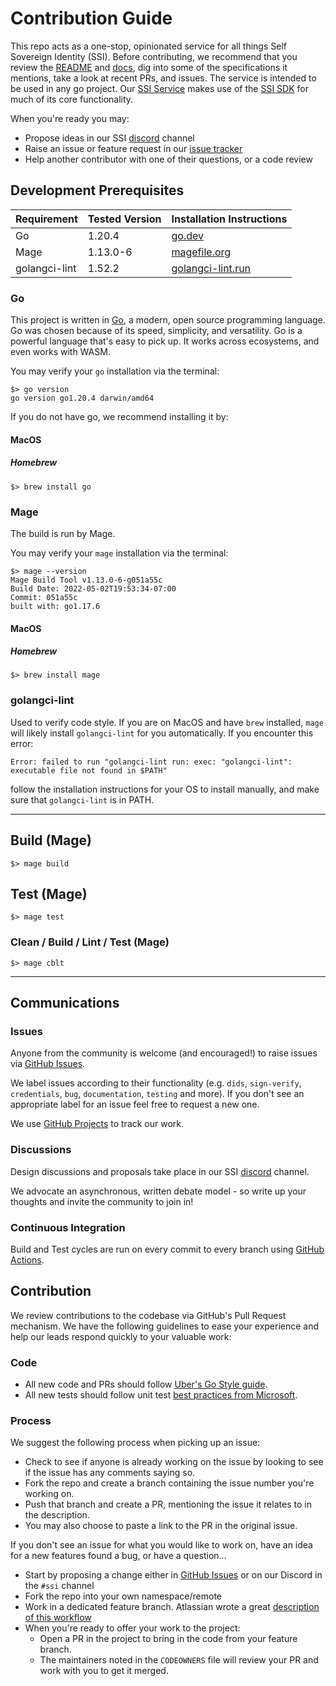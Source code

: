 # Contribution Guide

This repo acts as a one-stop, opinionated service for all things Self Sovereign Identity (SSI). Before contributing, we recommend that you review the [README](README.md) and [docs](./doc), dig into some of the specifications it mentions, take a look at recent PRs, and issues. The service is intended to be used in any go project. Our [SSI Service](github.com/TBD54566975/ssi-service) makes use of the [SSI SDK](github.com/TBD54566975/ssi-sdk) for much of its core functionality.

When you're ready you may:
* Propose ideas in our SSI [discord](https://discord.com/channels/937858703112155166/969272692891086868) channel
* Raise an issue or feature request in our [issue tracker](https://github.com/TBD54566975/ssi-service/issues)
* Help another contributor with one of their questions, or a code review


## Development Prerequisites

| Requirement    | Tested Version | Installation Instructions                                                                         |
|----------------|----------------|---------------------------------------------------------------------------------------------------|
| Go             | 1.20.4         | [go.dev](https://go.dev/doc/tutorial/compile-install)                                             |
| Mage           | 1.13.0-6       | [magefile.org](https://magefile.org/)                                                             |
| golangci-lint  | 1.52.2         | [golangci-lint.run](https://golangci-lint.run/usage/install/#local-installation)                  |

### Go

This project is written in [Go](https://go.dev/), a modern, open source programming language. Go was chosen because of its speed, simplicity, and versatility. Go is a powerful language that's easy to pick up. It works across ecosystems, and even works with WASM.

You may verify your `go` installation via the terminal:

```
$> go version
go version go1.20.4 darwin/amd64
```

If you do not have go, we recommend installing it by:

#### MacOS

##### Homebrew

```
$> brew install go
```

### Mage

The build is run by Mage.

You may verify your `mage` installation via the terminal:

```
$> mage --version
Mage Build Tool v1.13.0-6-g051a55c
Build Date: 2022-05-02T19:53:34-07:00
Commit: 051a55c
built with: go1.17.6
```

#### MacOS

##### Homebrew

```
$> brew install mage
```

### golangci-lint

Used to verify code style. If you are on MacOS and have `brew` installed, `mage` will likely install `golangci-lint` for you automatically. If you encounter this error:

```
Error: failed to run "golangci-lint run: exec: "golangci-lint": executable file not found in $PATH"
```

follow the installation instructions for your OS to install manually, and make sure that `golangci-lint` is in PATH.

---

## Build (Mage)

```
$> mage build
```

## Test (Mage)

```
$> mage test
```

### Clean / Build / Lint / Test (Mage)

```
$> mage cblt
```

---

## Communications

### Issues

Anyone from the community is welcome (and encouraged!) to raise issues
via [GitHub Issues](https://github.com/TBD54566975/ssi-service/issues).

We label issues according to their functionality (e.g. `dids`, `sign-verify`, `credentials`, `bug`, `documentation`, `testing` and more). If you don't see an appropriate label for an issue feel free to request a new one. 

We use [GitHub Projects](https://github.com/orgs/TBD54566975/projects/17) to track our work.

### Discussions

Design discussions and proposals take place in our SSI [discord](https://discord.com/channels/937858703112155166/969272692891086868) channel.

We advocate an asynchronous, written debate model - so write up your thoughts and invite the community to join in!

### Continuous Integration

Build and Test cycles are run on every commit to every branch
using [GitHub Actions](https://github.com/TBD54566975/ssi-service/actions).

## Contribution

We review contributions to the codebase via GitHub's Pull Request mechanism. We have the following guidelines to ease
your experience and help our leads respond quickly to your valuable work:

### Code
* All new code and PRs should follow [Uber's Go Style guide](https://github.com/uber-go/guide/blob/master/style.md).
* All new tests should follow unit test [best practices from Microsoft](https://learn.microsoft.com/en-us/dotnet/core/testing/unit-testing-best-practices#best-practices). 

### Process
We suggest the following process when picking up an issue:
 * Check to see if anyone is already working on the issue by looking to see if the issue has any comments saying so.
 * Fork the repo and create a branch containing the issue number you're working on.
 * Push that branch and create a PR, mentioning the issue it relates to in the description.
 * You may also choose to paste a link to the PR in the original issue.

If you don't see an issue for what you would like to work on, have an idea for a new features found a bug, or have a question...
* Start by proposing a change either in [GitHub Issues](https://github.com/TBD54566975/ssi-service/issues) or on our Discord in the `#ssi` channel
* Fork the repo into your own namespace/remote
* Work in a dedicated feature branch. Atlassian wrote a
  great [description of this workflow](https://www.atlassian.com/git/tutorials/comparing-workflows/feature-branch-workflow)
* When you're ready to offer your work to the project:
  * Open a PR in the project to bring in the code from your feature branch.
  * The maintainers noted in the `CODEOWNERS` file will review your PR and work with you to get it merged.
